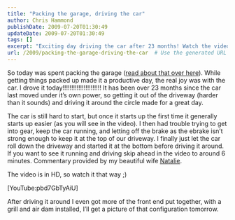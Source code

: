 ```yaml
---
title: "Packing the garage, driving the car"
author: Chris Hammond
publishDate: 2009-07-20T01:30:49
updateDate: 2009-07-20T01:30:49
tags: []
excerpt: "Exciting day driving the car after 23 months! Watch the video to see the progress with the car's restoration and new front end additions."
url: /2009/packing-the-garage-driving-the-car  # Use the generated URL with year
---
```

<p>So today was spent packing the garage (<a target="_blank" href="https://www.going2colorado.com/Blog/itemId/143/Packing-up-the-Garage.aspx">read about that over here</a>). While getting things packed up made it a productive day, the real joy was with the car. I drove it today!!!!!!!!!!!!!!!!!!!!!! It has been over 23 months since the car last moved under it’s own power, so getting it out of the driveway (harder than it sounds) and driving it around the circle made for a great day.</p> <p>The car is still hard to start, but once it starts up the first time it generally starts up easier (as you will see in the video). I then had trouble trying to get into gear, keep the car running, and letting off the brake as the ebrake isn’t strong enough to keep it at the top of our driveway. I finally just let the car roll down the driveway and started it at the bottom before driving it around. If you want to see it running and driving skip ahead in the video to around 6 minutes. Commentary provided by my beautiful wife <a target="_blank" href="https://www.nataliehammond.com">Natalie</a>.</p> <p>The video is in HD, so watch it that way ;)</p> <p>[YouTube:pbd7GbTyAiU]</p> <p>After driving it around I even got more of the front end put together, with a grill and air dam installed, I’ll get a picture of that configuration tomorrow.</p>


